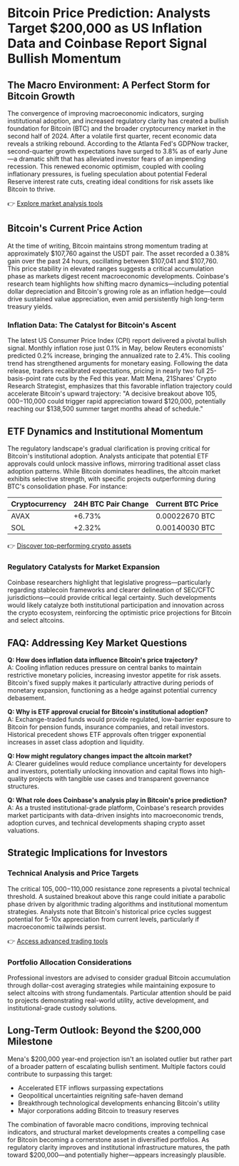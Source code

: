 # Bitcoin Price Prediction: Analysts Target $200,000 as US Inflation Data and Coinbase Report Signal Bullish Momentum

## The Macro Environment: A Perfect Storm for Bitcoin Growth  
The convergence of improving macroeconomic indicators, surging institutional adoption, and increased regulatory clarity has created a bullish foundation for Bitcoin (BTC) and the broader cryptocurrency market in the second half of 2024. After a volatile first quarter, recent economic data reveals a striking rebound. According to the Atlanta Fed's GDPNow tracker, second-quarter growth expectations have surged to 3.8% as of early June—a dramatic shift that has alleviated investor fears of an impending recession. This renewed economic optimism, coupled with cooling inflationary pressures, is fueling speculation about potential Federal Reserve interest rate cuts, creating ideal conditions for risk assets like Bitcoin to thrive.

👉 [Explore market analysis tools](https://bit.ly/okx-bonus)

## Bitcoin's Current Price Action  
At the time of writing, Bitcoin maintains strong momentum trading at approximately $107,760 against the USDT pair. The asset recorded a 0.38% gain over the past 24 hours, oscillating between $107,041 and $107,760. This price stability in elevated ranges suggests a critical accumulation phase as markets digest recent macroeconomic developments. Coinbase's research team highlights how shifting macro dynamics—including potential dollar depreciation and Bitcoin's growing role as an inflation hedge—could drive sustained value appreciation, even amid persistently high long-term treasury yields.

### Inflation Data: The Catalyst for Bitcoin's Ascent  
The latest US Consumer Price Index (CPI) report delivered a pivotal bullish signal. Monthly inflation rose just 0.1% in May, below Reuters economists' predicted 0.2% increase, bringing the annualized rate to 2.4%. This cooling trend has strengthened arguments for monetary easing. Following the data release, traders recalibrated expectations, pricing in nearly two full 25-basis-point rate cuts by the Fed this year. Matt Mena, 21Shares' Crypto Research Strategist, emphasizes that this favorable inflation trajectory could accelerate Bitcoin's upward trajectory: "A decisive breakout above $105,000-$110,000 could trigger rapid appreciation toward $120,000, potentially reaching our $138,500 summer target months ahead of schedule."

## ETF Dynamics and Institutional Momentum  
The regulatory landscape's gradual clarification is proving critical for Bitcoin's institutional adoption. Analysts anticipate that potential ETF approvals could unlock massive inflows, mirroring traditional asset class adoption patterns. While Bitcoin dominates headlines, the altcoin market exhibits selective strength, with specific projects outperforming during BTC's consolidation phase. For instance:

| Cryptocurrency | 24H BTC Pair Change | Current BTC Price |
|----------------|---------------------|-------------------|
| AVAX           | +6.73%              | 0.00022670 BTC    |
| SOL            | +2.32%              | 0.00140030 BTC    |

👉 [Discover top-performing crypto assets](https://bit.ly/okx-bonus)

### Regulatory Catalysts for Market Expansion  
Coinbase researchers highlight that legislative progress—particularly regarding stablecoin frameworks and clearer delineation of SEC/CFTC jurisdictions—could provide critical legal certainty. Such developments would likely catalyze both institutional participation and innovation across the crypto ecosystem, reinforcing the optimistic price projections for Bitcoin and select altcoins.

## FAQ: Addressing Key Market Questions  

**Q: How does inflation data influence Bitcoin's price trajectory?**  
A: Cooling inflation reduces pressure on central banks to maintain restrictive monetary policies, increasing investor appetite for risk assets. Bitcoin's fixed supply makes it particularly attractive during periods of monetary expansion, functioning as a hedge against potential currency debasement.

**Q: Why is ETF approval crucial for Bitcoin's institutional adoption?**  
A: Exchange-traded funds would provide regulated, low-barrier exposure to Bitcoin for pension funds, insurance companies, and retail investors. Historical precedent shows ETF approvals often trigger exponential increases in asset class adoption and liquidity.

**Q: How might regulatory changes impact the altcoin market?**  
A: Clearer guidelines would reduce compliance uncertainty for developers and investors, potentially unlocking innovation and capital flows into high-quality projects with tangible use cases and transparent governance structures.

**Q: What role does Coinbase's analysis play in Bitcoin's price prediction?**  
A: As a trusted institutional-grade platform, Coinbase's research provides market participants with data-driven insights into macroeconomic trends, adoption curves, and technical developments shaping crypto asset valuations.

## Strategic Implications for Investors  

### Technical Analysis and Price Targets  
The critical $105,000-$110,000 resistance zone represents a pivotal technical threshold. A sustained breakout above this range could initiate a parabolic phase driven by algorithmic trading algorithms and institutional momentum strategies. Analysts note that Bitcoin's historical price cycles suggest potential for 5-10x appreciation from current levels, particularly if macroeconomic tailwinds persist.

👉 [Access advanced trading tools](https://bit.ly/okx-bonus)

### Portfolio Allocation Considerations  
Professional investors are advised to consider gradual Bitcoin accumulation through dollar-cost averaging strategies while maintaining exposure to select altcoins with strong fundamentals. Particular attention should be paid to projects demonstrating real-world utility, active development, and institutional-grade custody solutions.

## Long-Term Outlook: Beyond the $200,000 Milestone  
Mena's $200,000 year-end projection isn't an isolated outlier but rather part of a broader pattern of escalating bullish sentiment. Multiple factors could contribute to surpassing this target:
- Accelerated ETF inflows surpassing expectations
- Geopolitical uncertainties reigniting safe-haven demand
- Breakthrough technological developments enhancing Bitcoin's utility
- Major corporations adding Bitcoin to treasury reserves

The combination of favorable macro conditions, improving technical indicators, and structural market developments creates a compelling case for Bitcoin becoming a cornerstone asset in diversified portfolios. As regulatory clarity improves and institutional infrastructure matures, the path toward $200,000—and potentially higher—appears increasingly plausible.